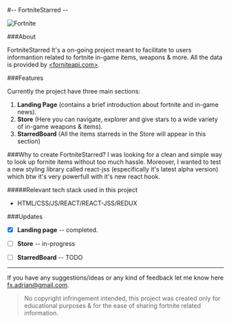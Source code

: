 #-- FortniteStarred --

![Fortnite](https://s.pngkit.com/png/small/542-5420737_fortnite-llama-head-fortnite-playground-mode-logo.png)

###About

FortniteStarred It's a on-going project meant to facilitate to users informantion related to fortnite in-game items, weapons & more. All the data is provided by [<forniteapi.com>](https://fortniteapi.com).

###Features

Currently the project have three main sections:

1. **Landing Page** (contains a brief introduction about fortnite and in-game news).
2. **Store** (Here you can navigate, explorer and give stars to a wide variety of in-game weapons & items).
3. **StarredBoard** (All the items starreds in the Store will appear in this section)

###Why to create FortniteStarred?
I was looking for a clean and simple way to look up fornite items without too much hassle. Moreover, I wanted to test a new styling library called react-jss (especifically it's latest alpha version) which btw it's very powerfull with it's new react hook.

#####Relevant tech stack used in this project
- HTML/CSS/JS/REACT/REACT-JSS/REDUX

###Updates
-[x] **Landing page** -- completed.

-[ ] **Store** -- in-progress

-[ ] **StarredBoard** -- TODO

---

If you have any suggestions/ideas or any kind of feedback let me know here <fx.adrian@gmail.com>.

>No copyright infringement intended, this project was created only for educational purposes & for the ease of sharing fortnite related information.
